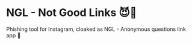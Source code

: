 # NGL - Not Good Links 😈🔗
Phishing tool for Instagram, cloaked as NGL - Anonymous questions link app 😬



